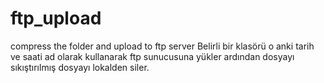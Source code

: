 # ftp_upload
compress the folder and upload to ftp server
Belirli bir klasörü o anki tarih ve saati ad olarak kullanarak ftp sunucusuna yükler ardından dosyayı sıkıştırılmış dosyayı lokalden siler.
